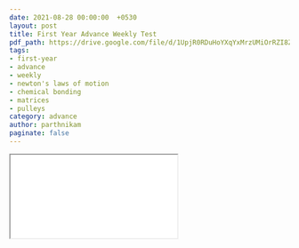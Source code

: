 ```yaml
---
date: 2021-08-28 00:00:00  +0530
layout: post
title: First Year Advance Weekly Test
pdf_path: https://drive.google.com/file/d/1UpjR0RDuHoYXqYxMrzUMiOrRZI8ZYx1Z/preview?usp=drive_link
tags: 
- first-year
- advance
- weekly
- newton's laws of motion
- chemical bonding
- matrices
- pulleys
category: advance
author: parthnikam
paginate: false
---
```


<iframe class="embed-pdf" src="{{ page.pdf_path }}#toolbar=0" seamless="seamless" scrolling="no" style="overflow:hidden"></iframe>
